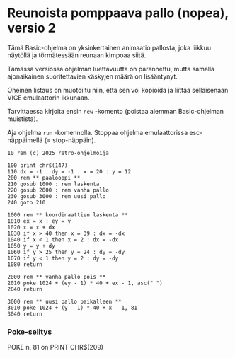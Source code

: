 # Reunoista pomppaava pallo (nopea), versio 2

Tämä Basic-ohjelma on yksinkertainen animaatio pallosta, joka liikkuu näytöllä ja törmätessään reunaan kimpoaa siitä.

Tämässä versiossa ohjelman luettavuutta on parannettu, mutta samalla ajonaikainen suoritettavien käskyjen määrä on lisääntynyt.

Oheinen listaus on muotoiltu niin, että sen voi kopioida ja liittää sellaisenaan VICE emulaattorin ikkunaan.

Tarvittaessa kirjoita ensin `new` -komento (poistaa aiemman Basic-ohjelman muistista).

Aja ohjelma `run` -komennolla. Stoppaa ohjelma emulaattorissa esc-näppäimellä (= stop-näppäin).


```
10 rem (c) 2025 retro-ohjelmoija

100 print chr$(147)
110 dx = -1 : dy = -1 : x = 20 : y = 12
200 rem ** paalooppi **
210 gosub 1000 : rem laskenta
220 gosub 2000 : rem vanha pallo
230 gosub 3000 : rem uusi pallo
240 goto 210

1000 rem ** koordinaattien laskenta **
1010 ex = x : ey = y
1020 x = x + dx
1030 if x > 40 then x = 39 : dx = -dx
1040 if x < 1 then x = 2 : dx = -dx
1050 y = y + dy
1060 if y > 25 then y = 24 : dy = -dy
1070 if y < 1 then y = 2 : dy = -dy
1080 return

2000 rem ** vanha pallo pois **
2010 poke 1024 + (ey - 1) * 40 + ex - 1, asc(" ")
2040 return

3000 rem ** uusi pallo paikalleen **
3010 poke 1024 + (y - 1) * 40 + x - 1, 81
3040 return

```

### Poke-selitys

POKE n, 81 on PRINT CHR$(209)
